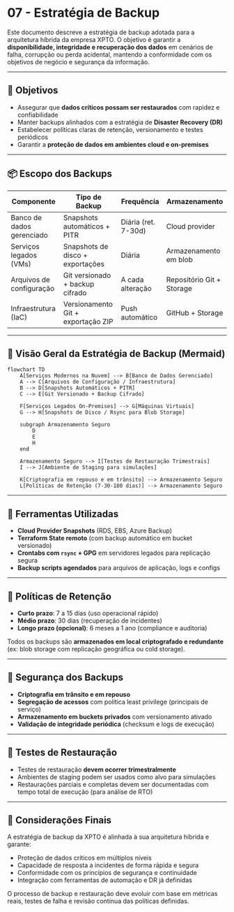 # 07 - Estratégia de Backup

Este documento descreve a estratégia de backup adotada para a arquitetura híbrida da empresa XPTO. O objetivo é garantir a **disponibilidade, integridade e recuperação dos dados** em cenários de falha, corrupção ou perda acidental, mantendo a conformidade com os objetivos de negócio e segurança da informação.

---

## 🎯 Objetivos

- Assegurar que **dados críticos possam ser restaurados** com rapidez e confiabilidade
- Manter backups alinhados com a estratégia de **Disaster Recovery (DR)**
- Estabelecer políticas claras de retenção, versionamento e testes periódicos
- Garantir a **proteção de dados em ambientes cloud e on-premises**

---

## 📦 Escopo dos Backups

| Componente                | Tipo de Backup                     | Frequência          | Armazenamento             |
| ------------------------- | ---------------------------------- | ------------------- | ------------------------- |
| Banco de dados gerenciado | Snapshots automáticos + PITR       | Diária (ret. 7-30d) | Cloud provider            |
| Serviços legados (VMs)    | Snapshots de disco + exportações   | Diária              | Armazenamento em blob     |
| Arquivos de configuração  | Git versionado + backup cifrado    | A cada alteração    | Repositório Git + Storage |
| Infraestrutura (IaC)      | Versionamento Git + exportação ZIP | Push automático     | GitHub + Storage          |

---

## 🧭 Visão Geral da Estratégia de Backup (Mermaid)

```mermaid
flowchart TD
    A[Serviços Modernos na Nuvem] --> B[Banco de Dados Gerenciado]
    A --> C[Arquivos de Configuração / Infraestrutura]
    B --> D[Snapshots Automáticos + PITR]
    C --> E[Git Versionado + Backup Cifrado]

    F[Serviços Legados On-Premises] --> G[Máquinas Virtuais]
    G --> H[Snapshots de Disco / Rsync para Blob Storage]

    subgraph Armazenamento Seguro
        D
        E
        H
    end

    Armazenamento Seguro --> I[Testes de Restauração Trimestrais]
    I --> J[Ambiente de Staging para simulações]

    K[Criptografia em repouso e em trânsito] --> Armazenamento Seguro
    L[Políticas de Retenção (7-30-180 dias)] --> Armazenamento Seguro
```

---

## 🧰 Ferramentas Utilizadas

- **Cloud Provider Snapshots** (RDS, EBS, Azure Backup)
- **Terraform State remoto** (com backup automático em bucket versionado)
- **Crontabs com `rsync` + GPG** em servidores legados para replicação segura
- **Backup scripts agendados** para arquivos de aplicação, logs e configs

---

## 🛑 Políticas de Retenção

- **Curto prazo**: 7 a 15 dias (uso operacional rápido)
- **Médio prazo**: 30 dias (recuperação de incidentes)
- **Longo prazo (opcional)**: 6 meses a 1 ano (compliance e auditoria)

Todos os backups são **armazenados em local criptografado e redundante** (ex: blob storage com replicação geográfica ou cold storage).

---

## 🔐 Segurança dos Backups

- **Criptografia em trânsito e em repouso**
- **Segregação de acessos** com política least privilege (principais de serviço)
- **Armazenamento em buckets privados** com versionamento ativado
- **Validação de integridade periódica** (checksum e logs de execução)

---

## 🧪 Testes de Restauração

- Testes de restauração **devem ocorrer trimestralmente**
- Ambientes de staging podem ser usados como alvo para simulações
- Restaurações parciais e completas devem ser documentadas com tempo total de execução (para análise de RTO)

---

## 🧠 Considerações Finais

A estratégia de backup da XPTO é alinhada à sua arquitetura híbrida e garante:

- Proteção de dados críticos em múltiplos níveis
- Capacidade de resposta a incidentes de forma rápida e segura
- Conformidade com os princípios de segurança e continuidade
- Integração com ferramentas de automação e DR já definidas

O processo de backup e restauração deve evoluir com base em métricas reais, testes de falha e revisão contínua das políticas definidas.
